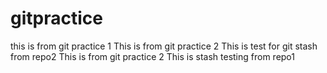 # gitpractice


this is from git practice 1
This is from git practice 2
This is test for git stash from repo2
This is from git practice 2
This is stash testing from repo1

